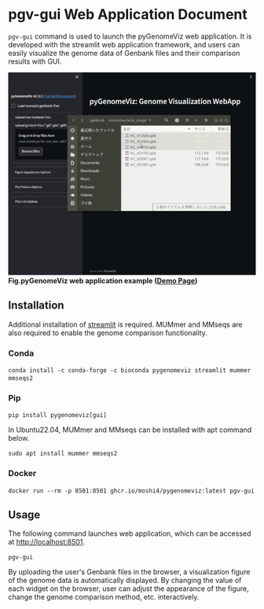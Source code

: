# pgv-gui Web Application Document

`pgv-gui` command is used to launch the pyGenomeViz web application.
It is developed with the streamlit web application framework,
and users can easily visualize the genome data of Genbank files and their comparison results with GUI.

![pygenomeviz_gui.gif](https://raw.githubusercontent.com/moshi4/pyGenomeViz/main/src/pygenomeviz/gui/assets/pgv_demo.gif)
**Fig.pyGenomeViz web application example ([Demo Page](https://pygenomeviz.streamlit.app))**

## Installation

Additional installation of [streamlit](https://github.com/streamlit/streamlit) is required.
MUMmer and MMseqs are also required to enable the genome comparison functionality.

### Conda

    conda install -c conda-forge -c bioconda pygenomeviz streamlit mummer mmseqs2

### Pip

    pip install pygenomeviz[gui]

In Ubuntu22.04, MUMmer and MMseqs can be installed with apt command below.

    sudo apt install mummer mmseqs2

### Docker

    docker run --rm -p 8501:8501 ghcr.io/moshi4/pygenomeviz:latest pgv-gui

## Usage

The following command launches web application, which can be accessed at <http://localhost:8501>.

    pgv-gui

By uploading the user's Genbank files in the browser, a visualization figure of the genome data is automatically displayed.
By changing the value of each widget on the browser, user can adjust the appearance of the figure,
change the genome comparison method, etc. interactively.
